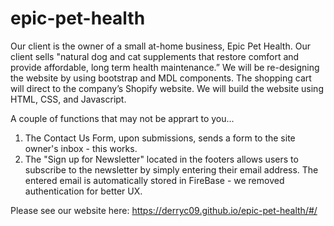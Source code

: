 # epic-pet-health
Our client is the owner of a small at-home business, Epic Pet Health. Our client sells  "natural dog and cat supplements that restore comfort and provide affordable, long term health maintenance.” We will be re-designing the website by using bootstrap and MDL components. The shopping cart will direct to the company’s Shopify website. We will build the website using HTML, CSS, and Javascript.

A couple of functions that may not be apprart to you...
1) The Contact Us Form, upon submissions, sends a form to the site owner's inbox - this works. 
2) The "Sign up for Newsletter" located in the footers allows users to subscribe to the newsletter by simply entering their email address. The entered email is automatically stored in FireBase - we removed authentication for better UX. 

Please see our website here: https://derryc09.github.io/epic-pet-health/#/
